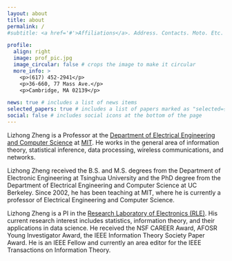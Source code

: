 ```yaml
---
layout: about
title: about
permalink: /
#subtitle: <a href='#'>Affiliations</a>. Address. Contacts. Moto. Etc.

profile:
  align: right
  image: prof_pic.jpg
  image_circular: false # crops the image to make it circular
  more_info: >
    <p>(617) 452-2941</p>
    <p>36-660, 77 Mass Ave.</p>
    <p>Cambridge, MA 02139</p>

news: true # includes a list of news items
selected_papers: true # includes a list of papers marked as "selected={true}"
social: false # includes social icons at the bottom of the page
---
```


Lizhong Zheng is a Professor at the [Department of Electrical Engineering and Computer Science](https://www.eecs.mit.edu/) at [MIT](https://web.mit.edu/). He works in the general area of information theory, statistical inference, data processing, wireless communications, and networks.

Lizhong Zheng received the B.S. and M.S. degrees from the Department of Electronic Engineering at Tsinghua University and the PhD degree from the Department of Electrical Engineering and Computer Science at UC Berkeley. Since 2002, he has been teaching at MIT, where he is currently a professor of Electrical Engineering and Computer Science.

Lizhong Zheng is a PI in the [Research Laboratory of Electronics (RLE)](https://www.rle.mit.edu/). His current research interest includes statistics, information theory, and their applications in data science. He received the NSF CAREER Award, AFOSR Young Investigator Award, the IEEE Information Theory Society Paper Award. He is an IEEE Fellow and currently an area editor for the IEEE Transactions on Information Theory.
